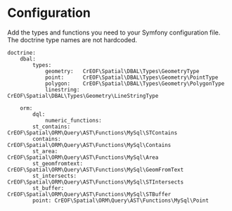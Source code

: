 # Configuration
Add the types and functions you need to your Symfony configuration file. The doctrine type names are not hardcoded.

	doctrine:
	    dbal:
	        types:
	            geometry:   CrEOF\Spatial\DBAL\Types\GeometryType
	            point:      CrEOF\Spatial\DBAL\Types\Geometry\PointType
	            polygon:    CrEOF\Spatial\DBAL\Types\Geometry\PolygonType
	            linestring: CrEOF\Spatial\DBAL\Types\Geometry\LineStringType

	    orm:
	        dql:
	            numeric_functions:
			st_contains:     CrEOF\Spatial\ORM\Query\AST\Functions\MySql\STContains
			contains:     CrEOF\Spatial\ORM\Query\AST\Functions\MySql\Contains
			st_area:         CrEOF\Spatial\ORM\Query\AST\Functions\MySql\Area
			st_geomfromtext: CrEOF\Spatial\ORM\Query\AST\Functions\MySql\GeomFromText
			st_intersects:     CrEOF\Spatial\ORM\Query\AST\Functions\MySql\STIntersects
			st_buffer:     CrEOF\Spatial\ORM\Query\AST\Functions\MySql\STBuffer
			point: CrEOF\Spatial\ORM\Query\AST\Functions\MySql\Point
